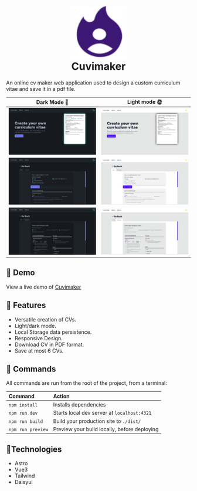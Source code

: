 <h1 align="center">
    <img src="./public/cuvimaker.svg" alt="Icon" width="150" height="140" />
  <br>Cuvimaker <br>
</h1>
An online cv maker web application used to design a custom curriculum vitae and save it in a pdf file.

|                       Dark Mode 🌙                        |                             Light mode 🌞                             |
| :-------------------------------------------------------: | :-------------------------------------------------------------------: |
| ![Cuvimaker Example](./public/doc/Cuvimaker-example.webp) | ![Cuvimaker Example Light](./public/doc/Cuvimaker-example-light.webp) |
|    ![Editor Example](./public/doc/Editor-example.webp)    |      ![Editor Example2](./public/doc/Editor-example-light.webp)       |
|   ![Editor Example](./public/doc/Editor-example-2.webp)   |     ![Editor Example2](./public/doc/Editor-example-light-2.webp)      |

## 🚀 Demo

View a live demo of [Cuvimaker](https://cuvimaker.netlify.app/)

## 🧰 Features

-   Versatile creation of CVs.
-   Light/dark mode.
-   Local Storage data persistence.
-   Responsive Design.
-   Download CV in PDF format.
-   Save at most 6 CVs.

## 🧞 Commands

All commands are run from the root of the project, from a terminal:

| Command           | Action                                       |
| :---------------- | :------------------------------------------- |
| `npm install`     | Installs dependencies                        |
| `npm run dev`     | Starts local dev server at `localhost:4321`  |
| `npm run build`   | Build your production site to `./dist/`      |
| `npm run preview` | Preview your build locally, before deploying |

## :iphone:Technologies

-   Astro
-   Vue3
-   Tailwind
-   Daisyui

